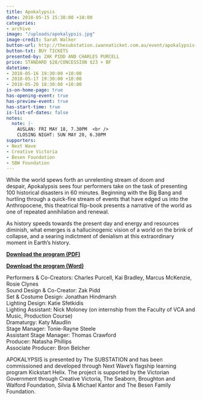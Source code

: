 ```yaml
---
title: Apokalypsis
date: 2018-05-15 15:38:00 +10:00
categories:
- archive
image: "/uploads/apokalypsis.jpg"
image-credit: Sarah Walker
button-url: http://thesubstation.iwannaticket.com.au/event/apokalypsis-MTQzNzQ
button-txt: BUY TICKETS
presented-by: ZAK PIDD AND CHARLES PURCELL
price: STANDARD $28/CONCESSION $23 + BF
datetime:
- 2018-05-16 19:30:00 +10:00
- 2018-05-17 19:30:00 +10:00
- 2018-05-20 18:30:00 +10:00
is-on-home-page: true
has-opening-event: true
has-preview-event: true
has-start-time: true
is-list-of-dates: false
notes:
  note: |-
    AUSLAN: FRI MAY 18, 7.30PM  <br />
    CLOSING NIGHT: SUN MAY 20, 6.30PM
supporters:
- Next Wave
- Creative Victoria
- Besen Foundation
- SBW Foundation
---
```


While the world spews forth an unrelenting stream of doom and despair, Apokalypsis sees four performers take on the task of presenting 100 historical disasters in 60 minutes. Beginning with the Big Bang and hurtling through a quick-fire stream of events that have edged us into the Anthropocene, this theatrical flip-book presents a narrative of the world as one of repeated annihilation and renewal.

As history speeds towards the present day and energy and resources diminish, what emerges is a hallucinogenic vision of a world on the brink of collapse, and a searing indictment of denialism at this extraordinary moment in Earth’s history.


**[Download the program (PDF)](/uploads/Apokalypsis%20Program.pdf)**<br>

**[Download the program (Word)](/uploads/Apokalypsis%20Program_Accessibility%20.docx)**


Performers & Co-Creators: Charles Purcell, Kai Bradley, Marcus McKenzie, Rosie Clynes <br>
Sound Design & Co-Creator: Zak Pidd <br>
Set & Costume Design: Jonathan Hindmarsh <br>
Lighting Design: Katie Sfetkidis <br>
Lighting Assistant: Nick Moloney (on internship from the Faculty of VCA and Music, Production Course) <br>
Dramaturgy: Katy Maudlin <br>
Stage Manager: Tonie-Rayne Steele <br>
Assistant Stage Manager: Thomas Crawford <br>
Producer: Natasha Phillips <br>
Associate Producer: Bron Belcher <br>

APOKALYPSIS is presented by The SUBSTATION and has been commissioned and developed through Next Wave’s flagship learning program Kickstart Helix. The project is supported by the Victorian Government through Creative Victoria, The Seaborn, Broughton and Walford Foundation, Silvia & Michael Kantor and The Besen Family Foundation.
